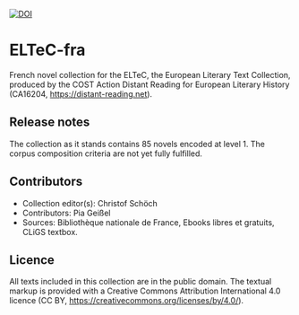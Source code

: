 [![DOI](https://zenodo.org/badge/DOI/10.5281/zenodo.3462536.svg)](https://doi.org/10.5281/zenodo.3462536)

# ELTeC-fra

French novel collection for the ELTeC, the European Literary Text Collection, produced by the COST Action Distant Reading for European Literary History (CA16204, https://distant-reading.net). 

## Release notes

The collection as it stands contains 85 novels encoded at level 1. The corpus composition criteria are not yet fully fulfilled. 

## Contributors

* Collection editor(s): Christof Schöch
* Contributors: Pia Geißel
* Sources: Bibliothèque nationale de France, Ebooks libres et gratuits, CLiGS textbox.  

## Licence

All texts included in this collection are in the public domain. The textual markup is provided with a Creative Commons Attribution International 4.0 licence (CC BY, https://creativecommons.org/licenses/by/4.0/).
